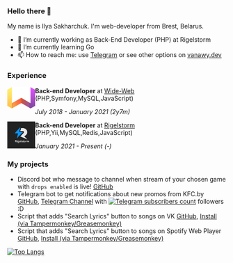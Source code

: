 ### Hello there 👋

<!--
**Vanawy/vanawy** is a ✨ _special_ ✨ repository because its `README.md` (this file) appears on your GitHub profile. -->

My name is Ilya Sakharchuk. I'm web-developer from Brest, Belarus.

- 💼 I’m currently working as Back-End Developer (PHP) at Rigelstorm
- 🌱 I’m currently learning Go
- 📫 How to reach me: use [Telegram](https://t.me/vanawy) or see other options on [vanawy.dev](https://www.vanawy.dev)

### Experience
<img src="wide-web-logo.png" width="64" align="left"> **Back-end Developer** at [Wide-Web](https://wide-web.by) (PHP,Symfony,MySQL,JavaScript)

*July 2018 - January 2021 (2y7m)*
<br clear="left">

<img src="rigelstorm-logo.png" width="64" align="left"> **Back-end Developer** at [Rigelstorm](https://park.by/residents/rigelshtorm/) (PHP,Yii,MySQL,Redis,JavaScript)

*January 2021 - Present (-)*
<br clear="left">

### My projects 
- Discord bot who message to channel when stream of your chosen game with `drops enabled` is live! [GitHub](https://github.com/Vanawy/drop-monitor-discord-bot)
- Telegram bot to get notifications about new promos from KFC.by [GitHub](https://github.com/Vanawy/kfc-alert-bot), [Telegram Channel](https://t.me/kfcby) with [![Telegram subscribers count](https://img.shields.io/endpoint?url=https://www.lambda.vanawy.dev/getChannelSubCount)](https://t.me/kfcby) followers :D
- Script that adds "Search Lyrics" button to songs on VK [GitHub](https://github.com/Vanawy/vk-song-lyrics), [Install (via Tampermonkey/Greasemonkey)](https://github.com/Vanawy/vk-song-lyrics/blob/master/vk-song-lyrics.user.js?raw=true)
- Script that adds "Search Lyrics" button to songs on Spotify Web Player [GitHub](https://github.com/Vanawy/spotify-song-lyrics), [Install (via Tampermonkey/Greasemonkey)](https://github.com/Vanawy/spotify-song-lyrics/raw/main/spotify-song-lyrics.user.js)

[![Top Langs](https://github-readme-stats.vercel.app/api/top-langs/?username=vanawy&layout=compact)](https://github.com/vanawy) 
